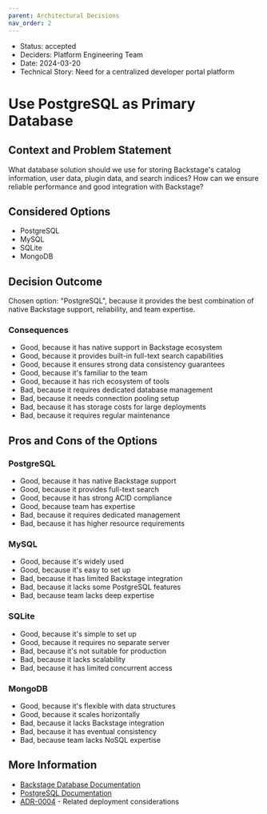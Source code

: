 ```yaml
---
parent: Architectural Decisions
nav_order: 2
---
```

* Status: accepted
* Deciders: Platform Engineering Team
* Date: 2024-03-20
* Technical Story: Need for a centralized developer portal platform

# Use PostgreSQL as Primary Database

## Context and Problem Statement

What database solution should we use for storing Backstage's catalog information, user data, plugin data, and search indices?
How can we ensure reliable performance and good integration with Backstage?

## Considered Options

* PostgreSQL
* MySQL
* SQLite
* MongoDB

## Decision Outcome

Chosen option: "PostgreSQL", because it provides the best combination of native Backstage support, reliability, and team expertise.

### Consequences

* Good, because it has native support in Backstage ecosystem
* Good, because it provides built-in full-text search capabilities
* Good, because it ensures strong data consistency guarantees
* Good, because it's familiar to the team
* Good, because it has rich ecosystem of tools
* Bad, because it requires dedicated database management
* Bad, because it needs connection pooling setup
* Bad, because it has storage costs for large deployments
* Bad, because it requires regular maintenance

## Pros and Cons of the Options

### PostgreSQL

* Good, because it has native Backstage support
* Good, because it provides full-text search
* Good, because it has strong ACID compliance
* Good, because team has expertise
* Bad, because it requires dedicated management
* Bad, because it has higher resource requirements

### MySQL

* Good, because it's widely used
* Good, because it's easy to set up
* Bad, because it has limited Backstage integration
* Bad, because it lacks some PostgreSQL features
* Bad, because team lacks deep expertise

### SQLite

* Good, because it's simple to set up
* Good, because it requires no separate server
* Bad, because it's not suitable for production
* Bad, because it lacks scalability
* Bad, because it has limited concurrent access

### MongoDB

* Good, because it's flexible with data structures
* Good, because it scales horizontally
* Bad, because it lacks Backstage integration
* Bad, because it has eventual consistency
* Bad, because team lacks NoSQL expertise

## More Information

* [Backstage Database Documentation](https://backstage.io/docs/tutorials/database-management)
* [PostgreSQL Documentation](https://www.postgresql.org/docs/)
* [ADR-0004](0004-kubernetes-deployment.md) - Related deployment considerations